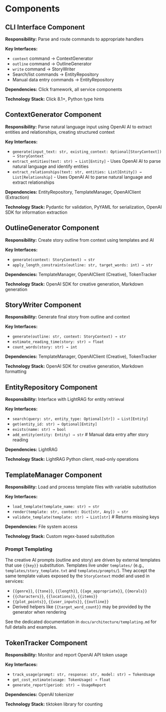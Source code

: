 # Components

## CLI Interface Component

**Responsibility:** Parse and route commands to appropriate handlers

**Key Interfaces:**

- `context` command → ContextGenerator
- `outline` command → OutlineGenerator
- `write` command → StoryWriter
- Search/list commands → EntityRepository
- Manual data entry commands → EntityRepository

**Dependencies:** Click framework, all service components

**Technology Stack:** Click 8.1+, Python type hints

## ContextGenerator Component

**Responsibility:** Parse natural language input using OpenAI AI to extract entities and relationships, creating structured context

**Key Interfaces:**

- `generate(input_text: str, existing_context: Optional[StoryContext]) → StoryContext`
- `extract_entities(text: str) → List[Entity]` - Uses OpenAI AI to parse natural language and identify entities
- `extract_relationships(text: str, entities: List[Entity]) → List[Relationship]` - Uses OpenAI AI to parse natural language and extract relationships

**Dependencies:** EntityRepository, TemplateManager, OpenAIClient (Extraction)

**Technology Stack:** Pydantic for validation, PyYAML for serialization, OpenAI SDK for information extraction

## OutlineGenerator Component

**Responsibility:** Create story outline from context using templates and AI

**Key Interfaces:**

- `generate(context: StoryContext) → str`
- `apply_length_constraints(outline: str, target_words: int) → str`

**Dependencies:** TemplateManager, OpenAIClient (Creative), TokenTracker

**Technology Stack:** OpenAI SDK for creative generation, Markdown generation

## StoryWriter Component

**Responsibility:** Generate final story from outline and context

**Key Interfaces:**

- `generate(outline: str, context: StoryContext) → str`
- `estimate_reading_time(story: str) → float`
- `count_words(story: str) → int`

**Dependencies:** TemplateManager, OpenAIClient (Creative), TokenTracker

**Technology Stack:** OpenAI SDK for creative generation, Markdown formatting

## EntityRepository Component

**Responsibility:** Interface with LightRAG for entity retrieval

**Key Interfaces:**

- `search(query: str, entity_type: Optional[str]) → List[Entity]`
- `get(entity_id: str) → Optional[Entity]`
- `exists(name: str) → bool`
- `add_entity(entity: Entity) → str`  # Manual data entry after story reading

**Dependencies:** LightRAG

**Technology Stack:** LightRAG Python client, read-only operations

## TemplateManager Component

**Responsibility:** Load and process template files with variable substitution

**Key Interfaces:**

- `load_template(template_name: str) → str`
- `render(template: str, context: Dict[str, Any]) → str`
- `validate_template(template: str) → List[str]`  # Returns missing keys

**Dependencies:** File system access

**Technology Stack:** Custom regex-based substitution

### Prompt Templating

The creative AI prompts (outline and story) are driven by external templates that use `{{key}}` substitution. Templates live under `templates/` (e.g., `templates/story_template.txt` and `templates/prompts/`). They accept the same template values exposed by the `StoryContext` model and used in services:

- `{{genre}}`, `{{tone}}`, `{{length}}`, `{{age_appropriate}}`, `{{morals}}`
- `{{characters}}`, `{{locations}}`, `{{items}}`
- `{{plot_points}}`, `{{user_inputs}}`, `{{outline}}`
- Derived helpers like `{{target_word_count}}` may be provided by the generator when rendering

See the dedicated documentation in `docs/architecture/templating.md` for full details and examples.

## TokenTracker Component

**Responsibility:** Monitor and report OpenAI API token usage

**Key Interfaces:**

- `track_usage(prompt: str, response: str, model: str) → TokenUsage`
- `get_cost_estimate(usage: TokenUsage) → float`
- `generate_report(period: str) → UsageReport`

**Dependencies:** OpenAI tokenizer

**Technology Stack:** tiktoken library for counting
